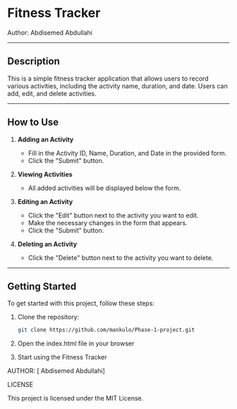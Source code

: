 # Fitness Tracker

Author: Abdisemed Abdullahi

---

## Description

This is a simple fitness tracker application that allows users to record various activities, including the activity name, duration, and date. Users can add, edit, and delete activities.

---

## How to Use

1. **Adding an Activity**
   - Fill in the Activity ID, Name, Duration, and Date in the provided form.
   - Click the "Submit" button.

2. **Viewing Activities**
   - All added activities will be displayed below the form.

3. **Editing an Activity**
   - Click the "Edit" button next to the activity you want to edit.
   - Make the necessary changes in the form that appears.
   - Click the "Submit" button.

4. **Deleting an Activity**
   - Click the "Delete" button next to the activity you want to delete.

---

## Getting Started

To get started with this project, follow these steps:

1. Clone the repository:
   ```bash
   git clone https://github.com/mankulo/Phase-1-project.git

2. Open the index.html file in your browser 

3. Start using the Fitness Tracker



AUTHOR:
[ Abdisemed Abdullahi]




LICENSE 

This project is licensed under the MIT License.